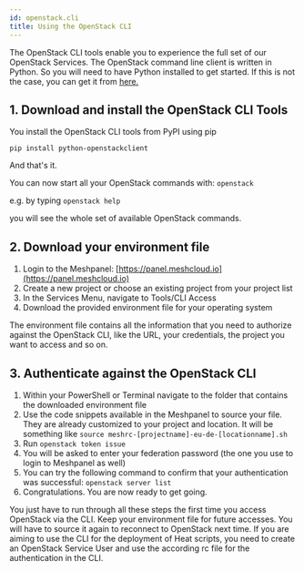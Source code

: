 ```yaml
---
id: openstack.cli
title: Using the OpenStack CLI
---
```


The OpenStack CLI tools enable you to experience the full set of our OpenStack Services. The OpenStack command line client is written in Python. So you will need to have Python installed to get started. If this is not the case, you can get it from [here.](https://www.python.org/downloads/)

## 1. Download and install the OpenStack CLI Tools

You install the OpenStack CLI tools from PyPI using pip

```
pip install python-openstackclient
```

And that's it.

You can now start all your OpenStack commands with: `openstack`

e.g. by typing `openstack help`

you will see the whole set of available OpenStack commands.

## 2. Download your environment file

1. Login to the Meshpanel: [https://panel.meshcloud.io](https://panel.meshcloud.io)
2. Create a new project or choose an existing project from your project list
3. In the Services Menu, navigate to Tools/CLI Access
4. Download the provided environment file for your operating system

The environment file contains all the information that you need to authorize against the OpenStack CLI, like the URL, your credentials, the project you want to access and so on.

## 3. Authenticate against the OpenStack CLI

1. Within your PowerShell or Terminal navigate to the folder that contains the downloaded environment file
2. Use the code snippets available in the Meshpanel to source your file. They are already customized to your project and location. It will be something like `source meshrc-[projectname]-eu-de-[locationname].sh`
3. Run `openstack token issue`
4. You will be asked to enter your federation password \(the one you use to login to Meshpanel as well\)
5. You can try the following command to confirm that your authentication was successful: `openstack server list`
6. Congratulations. You are now ready to get going.

You just have to run through all these steps the first time you access OpenStack via the CLI. Keep your environment file for future accesses. You will have to source it again to reconnect to OpenStack next time. If you are aiming to use the CLI for the deployment of Heat scripts, you need to create an OpenStack Service User and use the according rc file for the authentication in the CLI.

